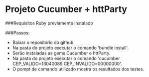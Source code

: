 # Projeto Cucumber + httParty
###Requisitos
Ruby previamente instalado

###Passos:
* Baixar o repositório do github.
* Na pasta do projeto executar o comando 'bundle install'.
* Serão instaladas as gems Cucumber e httParty.
* Na pasta do projeto executar o comando 'cucumber CEP_VALIDO=13040089 CEP_INVALIDO=00000000'.
* O pompt de comando utilizado mostra os resultados dos testes.
